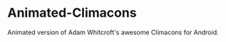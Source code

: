 Animated-Climacons
==================
Animated version of Adam Whitcroft's awesome Climacons for Android.
